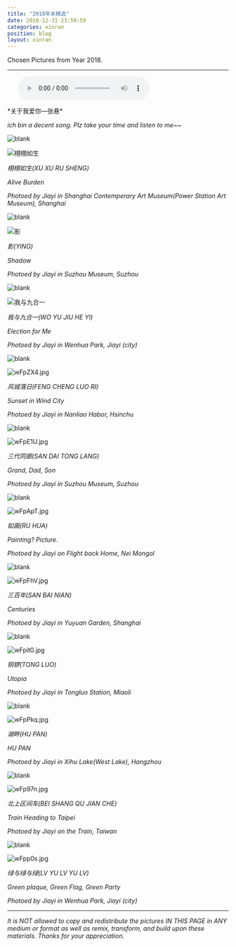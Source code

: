 ```yaml
---
title: "2018年末精选"
date: 2018-12-31 23:59:59
categories: xinran
position: blog
layout: xinran
---
```


Chosen Pictures from Year 2018.

---

<ul class="list-inline text-center">
<audio controls="controls">
    <source src="http://music.163.com/song/media/outer/url?id=16435049.mp3" type="audio/ogg">
    <source src="http://music.163.com/song/media/outer/url?id=16435049.mp3" type="audio/mpeg">
<embed height="50" width="1500" src="http://music.163.com/song/media/outer/url?id=16435049.mp3" />
</audio>
</ul>
*关于我爱你—张悬*

*ich bin a decent song. Plz take your time and listen to me~~*

![blank](/assets/img/placeholder.png)

![栩栩如生](https://s1.ax1x.com/2020/09/04/wFpJje.jpg)

*栩栩如生(XU XU RU SHENG)*

*Alive Burden*

*Photoed by Jiayi in Shanghai Contemperary Art Museum(Power Station Art Museum), Shanghai*

![blank](/assets/img/placeholder.png)

![影](https://s1.ax1x.com/2020/09/04/wFpnB9.jpg)

*影(YING)*

*Shadow*

*Photoed by Jiayi in Suzhou Museum, Suzhou*

![blank](/assets/img/placeholder.png)

![我与九合一](https://s1.ax1x.com/2020/09/04/wFpmnJ.jpg)

*我与九合一(WO YU JIU HE YI)*

*Election for Me*

*Photoed by Jiayi in Wenhua Park, Jiayi (city)*

![blank](/assets/img/placeholder.png)

![wFpZX4.jpg](https://s1.ax1x.com/2020/09/04/wFpZX4.jpg)

*风城落日(FENG CHENG LUO RI)*

*Sunset in Wind City*

*Photoed by Jiayi in Nanliao Habor, Hsinchu*

![blank](/assets/img/placeholder.png)

![wFpE1U.jpg](https://s1.ax1x.com/2020/09/04/wFpE1U.jpg)

*三代同廊(SAN DAI TONG LANG)*

*Grand, Dad, Son*

*Photoed by Jiayi in Suzhou Museum, Suzhou*

![blank](/assets/img/placeholder.png)

![wFpApT.jpg](https://s1.ax1x.com/2020/09/04/wFpApT.jpg)

*如画(RU HUA)*

*Painting? Picture.*

*Photoed by Jiayi on Flight back Home, Nei Mongol*

![blank](/assets/img/placeholder.png)

![wFpFhV.jpg](https://s1.ax1x.com/2020/09/04/wFpFhV.jpg)

*三百年(SAN BAI NIAN)*

*Centuries*

*Photoed by Jiayi in Yuyuan Garden, Shanghai*

![blank](/assets/img/placeholder.png)

![wFpit0.jpg](https://s1.ax1x.com/2020/09/04/wFpit0.jpg)

*铜锣(TONG LUO)*

*Utopia*

*Photoed by Jiayi in Tongluo Station, Miaoli*

![blank](/assets/img/placeholder.png)

![wFpPkq.jpg](https://s1.ax1x.com/2020/09/04/wFpPkq.jpg)

*湖畔(HU PAN)*

*HU PAN*

*Photoed by Jiayi in Xihu Lake(West Lake), Hangzhou*

![blank](/assets/img/placeholder.png)

![wFp97n.jpg](https://s1.ax1x.com/2020/09/04/wFp97n.jpg)

*北上区间车(BEI SHANG QU JIAN CHE)*

*Train Heading to Taipei*

*Photoed by Jiayi on the Train, Taiwan*

![blank](/assets/img/placeholder.png)

![wFpp0s.jpg](https://s1.ax1x.com/2020/09/04/wFpp0s.jpg)

*绿与绿与绿(LV YU LV YU LV)*

*Green plaque, Green Flag, Green Party*

*Photoed by Jiayi in Wenhua Park, Jiayi (city)*

---

*It is NOT allowed to copy and redistribute the pictures IN THIS PAGE in ANY medium or format as well as remix, transform, and build upon these materials. Thanks for your appreciation.*
